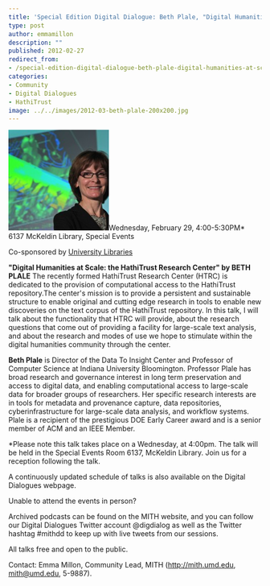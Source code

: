 ```yaml
---
title: 'Special Edition Digital Dialogue: Beth Plale, "Digital Humanities at Scale: the HathiTrust Research Center"'
type: post
author: emmamillon
description: ""
published: 2012-02-27
redirect_from: 
- /special-edition-digital-dialogue-beth-plale-digital-humanities-at-scale-the-hathitrust-research-center/
categories:
- Community
- Digital Dialogues
- HathiTrust
image: ../../images/2012-03-beth-plale-200x200.jpg
---
```

![Beth Plale](../../images/2012-03-beth-plale-200x200.jpg)Wednesday, February 29, 4:00-5:30PM\* 6137 McKeldin Library, Special Events

Co-sponsored by [University Libraries](http://www.lib.umd.edu/)

**"Digital Humanities at Scale: the HathiTrust Research Center" by BETH PLALE** The recently formed HathiTrust Research Center (HTRC) is dedicated to the provision of computational access to the HathiTrust repository.The center's mission is to provide a persistent and sustainable structure to enable original and cutting edge research in tools to enable new discoveries on the text corpus of the HathiTrust repository. In this talk, I will talk about the functionality that HTRC will provide, about the research questions that come out of providing a facility for large-scale text analysis, and about the research and modes of use we hope to stimulate within the digital humanities community through the center.

**Beth Plale** is Director of the Data To Insight Center and Professor of Computer Science at Indiana University Bloomington. Professor Plale has broad research and governance interest in long term preservation and access to digital data, and enabling computational access to large-scale data for broader groups of researchers. Her specific research interests are in tools for metadata and provenance capture, data repositories, cyberinfrastructure for large-scale data analysis, and workflow systems. Plale is a recipient of the prestigious DOE Early Career award and is a senior member of ACM and an IEEE Member.

\*Please note this talk takes place on a Wednesday, at 4:00pm. The talk will be held in the Special Events Room 6137, McKeldin Library. Join us for a reception following the talk.

A continuously updated schedule of talks is also available on the Digital Dialogues webpage.

Unable to attend the events in person?

Archived podcasts can be found on the MITH website, and you can follow our Digital Dialogues Twitter account @digdialog as well as the Twitter hashtag #mithdd to keep up with live tweets from our sessions.

All talks free and open to the public.

Contact: Emma Millon, Community Lead, MITH (http://mith.umd.edu, mith@umd.edu, 5-9887).
